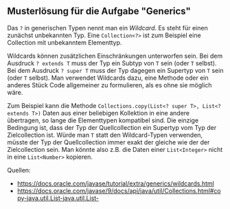 ## Musterlösung für die Aufgabe "Generics"

Das `?` in generischen Typen nennt man ein *Wildcard*.
Es steht für einen zunächst unbekannten Typ.
Eine `Collection<?>` ist zum Beispiel eine Collection mit unbekanntem Elementtyp.

Wildcards können zusätzlichen Einschränkungen unterworfen sein.
Bei dem Ausdruck `? extends T` muss der Typ ein Subtyp von `T` sein (oder `T` selbst).
Bei dem Ausdruck `? super T` muss der Typ dagegen ein Supertyp von `T` sein (oder `T` selbst).
Man verwendet Wildcards dazu, eine Methode oder ein anderes Stück Code allgemeiner zu formulieren, als es ohne sie möglich wäre.

Zum Beispiel kann die Methode `Collections.copy(List<? super T>, List<? extends T>)` Daten aus einer beliebigen Kollektion in eine andere übertragen, so lange die Elementtypen kompatibel sind.
Die einzige Bedingung ist, dass der Typ der Quellcollection ein Supertyp vom Typ der Zielcollection ist.
Würde man `T` statt den Wildcard-Typen verwenden, müsste der Typ der Quellcollection immer exakt der gleiche wie der der Zielcollection sein.
Man könnte also z.B. die Daten einer `List<Integer>` nicht in eine `List<Number>` kopieren.

Quellen:

* https://docs.oracle.com/javase/tutorial/extra/generics/wildcards.html
* https://docs.oracle.com/javase/9/docs/api/java/util/Collections.html#copy-java.util.List-java.util.List-

